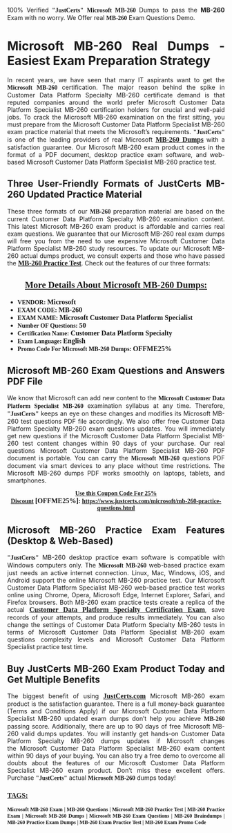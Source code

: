<p style="text-align: justify;">100% Verified <span style="font-size:14px;"><span style="font-family:Georgia,serif;"><strong>"JustCerts"</strong></span></span> <span style="font-family:Georgia,serif;"><strong>Microsoft MB-260</strong></span> Dumps to pass the <strong>MB-260</strong> Exam with no worry. We Offer real <span style="font-family:Georgia,serif;"><strong>MB-260</strong></span> Exam Questions Demo.</p>

<h1 style="text-align: justify;"><strong>Microsoft MB-260 Real Dumps - Easiest Exam Preparation Strategy</strong></h1>

<p style="text-align: justify;">In recent years, we have seen that many IT aspirants want to get the <span style="font-family:Georgia,serif;"><strong>Microsoft MB-260</strong></span> certification. The major reason behind the spike in Customer Data Platform Specialty MB-260 certificate demand is that reputed companies around the world prefer Microsoft Customer Data Platform Specialist MB-260 certification holders for crucial and well-paid jobs. To crack the Microsoft MB-260 examination on the first sitting, you must prepare from the Microsoft Customer Data Platform Specialist MB-260 exam practice material that meets the Microsoft’s requirements. <span style="font-size:14px;"><span style="font-family:Georgia,serif;"><strong>"JustCerts"</strong></span></span> is one of the leading providers of real Microsoft <a href="https://www.justcerts.com/microsoft/mb-260-practice-questions.html"><span style="font-size:16px;"><u><span style="font-family:Georgia,serif;"><strong>MB-260 Dumps</strong></span></u></span></a> with a satisfaction guarantee. Our Microsoft MB-260 exam product comes in the format of a PDF document, desktop practice exam software, and web-based Microsoft Customer Data Platform Specialist MB-260 practice test.</p>

<h2 style="text-align: justify;"><strong>Three User-Friendly Formats of JustCerts MB-260 Updated Practice Material</strong></h2>

<p style="text-align: justify;">These three formats of our <span style="font-family:Georgia,serif;"><strong>MB-260 </strong></span> preparation material are based on the current Customer Data Platform Specialty MB-260 examination content. This latest Microsoft MB-260 exam product is affordable and carries real exam questions. We guarantee that our Microsoft MB-260 real exam dumps will free you from the need to use expensive Microsoft Customer Data Platform Specialist MB-260 study resources. To update our Microsoft MB-260 actual dumps product, we consult experts and those who have passed the <a href="https://www.justcerts.com/microsoft/mb-260-practice-questions.html"><u><span style="font-size:16px;"><span style="font-family:Georgia,serif;"><strong>MB-260 Practice Test</strong></span></span></u></a>. Check out the features of our three formats:</p>

<h2 style="text-align: center;"><u><strong><span style="font-family:Georgia,serif;">More Details About Microsoft MB-260 Dumps:</span></strong></u></h2>

<ul>
	<li style="text-align: justify;"><span style="font-size:14px;"><span style="font-family:Georgia,serif;"><strong>VENDOR: </strong></span></span><span style="font-size:16px;"><span style="font-family:Georgia,serif;"><strong>Microsoft</strong></span></span></li>
	<li style="text-align: justify;"><span style="font-size:14px;"><span style="font-family:Georgia,serif;"><strong>EXAM CODE: </strong></span></span><span style="font-size:16px;"><span style="font-family:Georgia,serif;"><strong>MB-260</strong></span></span></li>
	<li style="text-align: justify;"><span style="font-size:14px;"><span style="font-family:Georgia,serif;"><strong>EXAM NAME: </strong></span></span><span style="font-size:16px;"><span style="font-family:Georgia,serif;"><strong>Microsoft Customer Data Platform Specialist</strong></span></span></li>
	<li style="text-align: justify;"><span style="font-size:14px;"><span style="font-family:Georgia,serif;"><strong>Number OF Questions: </strong></span></span><span style="font-size:16px;"><span style="font-family:Georgia,serif;"><strong>50</strong></span></span></li>
	<li style="text-align: justify;"><span style="font-size:14px;"><span style="font-family:Georgia,serif;"><strong>Certification Name: </strong></span></span><span style="font-size:16px;"><span style="font-family:Georgia,serif;"><strong>Customer Data Platform Specialty</strong></span></span></li>
	<li style="text-align: justify;"><span style="font-size:14px;"><span style="font-family:Georgia,serif;"><strong>Exam Language: </strong></span></span><span style="font-size:16px;"><span style="font-family:Georgia,serif;"><strong>English</strong></span></span></li>
	<li style="text-align: justify;"><span style="font-size:14px;"><span style="font-family:Georgia,serif;"><strong>Promo Code For Microsoft MB-260 Dumps: </strong></span></span><span style="font-size:16px;"><span style="font-family:Georgia,serif;"><strong>OFFME25%</strong></span></span></li>
</ul>

<h2 style="text-align: justify;"><strong>Microsoft MB-260 Exam Questions and Answers PDF File</strong></h2>

<p style="text-align: justify;">We know that Microsoft can add new content to the <span style="font-family:Georgia,serif;"><strong>Microsoft Customer Data Platform Specialist MB-260</strong></span> examination syllabus at any time. Therefore, <span style="font-size:14px;"><span style="font-family:Georgia,serif;"><strong>"JustCerts"</strong></span></span> keeps an eye on these changes and modifies its Microsoft MB-260 test questions PDF file accordingly. We also offer free Customer Data Platform Specialty MB-260 exam questions updates. You will immediately get new questions if the Microsoft Customer Data Platform Specialist MB-260 test content changes within 90 days of your purchase. Our real questions Microsoft Customer Data Platform Specialist MB-260 PDF document is portable. You can carry the <span style="font-family:Georgia,serif;"><strong>Microsoft MB-260</strong></span> questions PDF document via smart devices to any place without time restrictions. The Microsoft MB-260 dumps PDF works smoothly on laptops, tablets, and smartphones.</p>

<p style="text-align: center;"><span style="font-size:14px;"><span style="font-family:Georgia,serif;"><strong><u>Use this Coupon Code For 25% Discount</u> </strong></span></span><span style="font-size:16px;"><span style="font-family:Georgia,serif;"><strong>[OFFME25%]</strong></span></span><span style="font-size:14px;"><span style="font-family:Georgia,serif;"><strong>: <u><a href="https://www.justcerts.com/microsoft/mb-260-practice-questions.html">https://www.justcerts.com/microsoft/mb-260-practice-questions.html</a></u></strong></span></span></p>

<h2 style="text-align: justify;"><strong>Microsoft MB-260 Practice Exam Features (Desktop & Web-Based)</strong></h2>

<p style="text-align: justify;"><span style="font-size:14px;"><span style="font-family:Georgia,serif;"><strong>"JustCerts"</strong></span></span> MB-260 desktop practice exam software is compatible with Windows computers only. The <span style="font-family:Georgia,serif;"><strong>Microsoft MB-260</strong></span> web-based practice exam just needs an active internet connection. Linux, Mac, Windows, iOS, and Android support the online Microsoft MB-260 practice test. Our Microsoft Customer Data Platform Specialist MB-260 web-based practice test works online using Chrome, Opera, Microsoft Edge, Internet Explorer, Safari, and Firefox browsers. Both MB-260 exam practice tests create a replica of the actual <u><a href="https://www.justcerts.com/microsoft/customer-data-platform-specialty-certification-exams.html"><span style="font-size:16px;"><span style="font-family:Georgia,serif;"><strong>Customer Data Platform Specialty Certification Exam</strong></span></span></a></u>, save records of your attempts, and produce results immediately. You can also change the settings of Customer Data Platform Specialty MB-260 tests in terms of Microsoft Customer Data Platform Specialist MB-260 exam questions complexity levels and Microsoft Customer Data Platform Specialist practice test time.</p>

<h2 style="text-align: justify;"><strong>Buy JustCerts MB-260 Exam Product Today and Get Multiple Benefits</strong></h2>

<p style="text-align: justify;">The biggest benefit of using <a href="https://www.justcerts.com/"><u><span style="font-size:16px;"><span style="font-family:Georgia,serif;"><strong>JustCerts.com</strong></span></span></u></a> Microsoft MB-260 exam product is the satisfaction guarantee. There is a full money-back guarantee (Terms and Conditions Apply) if our Microsoft Customer Data Platform Specialist MB-260 updated exam dumps don’t help you achieve <span style="font-family:Georgia,serif;"><strong>MB-260 </strong></span> passing score. Additionally, there are up to 90 days of free Microsoft MB-260 valid dumps updates. You will instantly get hands-on Customer Data Platform Specialty MB-260 dumps updates if Microsoft changes the Microsoft Customer Data Platform Specialist MB-260 exam content within 90 days of your buying. You can also try a free demo to overcome all doubts about the features of our Microsoft Customer Data Platform Specialist MB-260 exam product. Don’t miss these excellent offers. Purchase <span style="font-size:14px;"><span style="font-family:Georgia,serif;"><strong>"JustCerts"</strong></span></span> actual <span style="font-family:Georgia,serif;"><strong>Microsoft MB-260</strong></span> dumps today!</p>

<h3 style="text-align: justify;"><u><span style="font-size:16px;"><span style="font-family:Georgia,serif;"><strong>TAGS:</strong></span></span></u></h3>

<p style="text-align: justify;"><span style="font-size:12px;"><span style="font-family:Georgia,serif;"><strong>Microsoft MB-260 Exam | MB-260 Questions | Microsoft MB-260 Practice Test | MB-260 Practice Exam | Microsoft MB-260 Dumps | Microsoft MB-260 Exam Questions | MB-260 Braindumps | MB-260 Practice Exam Dumps | MB-260 Exam Practice Test | MB-260 Exam Promo Code </strong></span></span></p>
